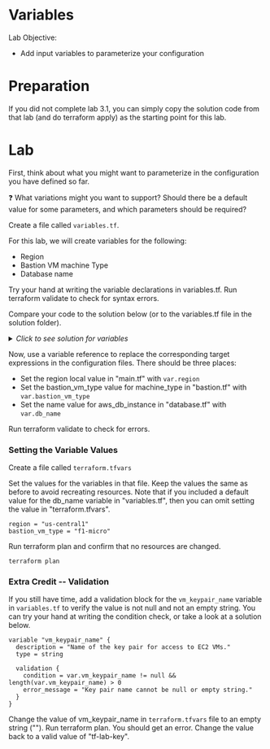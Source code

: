 # Variables

Lab Objective:
- Add input variables to parameterize your configuration

# Preparation

If you did not complete lab 3.1, you can simply copy the solution code from that lab (and do terraform apply) as the starting point for this lab.

# Lab

First, think about what you might want to parameterize in the configuration you have defined so far.

:question: What variations might you want to support?  Should there be a default value for some parameters, and which parameters should be required?

Create a file called `variables.tf`.

For this lab, we will create variables for the following:
-	Region
- Bastion VM machine Type
-	Database name

Try your hand at writing the variable declarations in variables.tf.  Run terraform validate to check for syntax errors.

Compare your code to the solution below (or to the variables.tf file in the solution folder).

<details>

 _<summary>Click to see solution for variables</summary>_

```
variable "region" {
  type = string
}

variable "bastion_vm_type" {
  description = "Instance type for the bastion VM"
  type = string
}

variable "db_name" {
  description = "Name of database to be created."
  type = string
  default = "appdb"
}
```
</details>

Now, use a variable reference to replace the corresponding target expressions in the configuration files.  There should be three places:

- Set the region local value in "main.tf" with `var.region`
- Set the bastion_vm_type value for machine_type in "bastion.tf" with `var.bastion_vm_type`
- Set the name value for aws_db_instance in "database.tf" with `var.db_name`

Run terraform validate to check for errors.

### Setting the Variable Values

Create a file called `terraform.tfvars`

Set the values for the variables in that file.  Keep the values the same as before to avoid recreating resources. Note that if you included a default value for the db_name variable in "variables.tf", then you can omit setting the value in "terraform.tfvars".

```
region = "us-central1"
bastion_vm_type = "f1-micro"
```

Run terraform plan and confirm that no resources are changed.
```
terraform plan
```


### Extra Credit -- Validation

If you still have time, add a validation block for the `vm_keypair_name` variable in `variables.tf` to verify the value is not null and not an empty string. You can try your hand at writing the condition check, or take a look at a solution below.

```
variable "vm_keypair_name" {
  description = "Name of the key pair for access to EC2 VMs."
  type = string

  validation {
    condition = var.vm_keypair_name != null && length(var.vm_keypair_name) > 0
    error_message = "Key pair name cannot be null or empty string."
  }
}
```

Change the value of vm_keypair_name in `terraform.tfvars` file to an empty string ("").  Run terraform plan.  You should get an error.  Change the value back to a valid value of "tf-lab-key".
